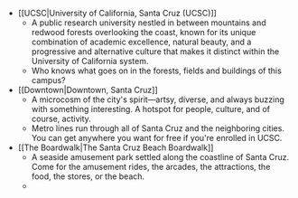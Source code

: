 - [[UCSC|University of California, Santa Cruz (UCSC)]]
	- A public research university nestled in between mountains and redwood forests overlooking the coast, known for its unique combination of academic excellence, natural beauty, and a progressive and alternative culture that makes it distinct within the University of California system.
	- Who knows what goes on in the forests, fields and buildings of this campus?
- [[Downtown|Downtown, Santa Cruz]]
	- A microcosm of the city's spirit—artsy, diverse, and always buzzing with something interesting. A hotspot for people, culture, and of course, activity.
	- Metro lines run through all of Santa Cruz and the neighboring cities. You can get anywhere you want for free if you're enrolled in UCSC.
- [[The Boardwalk|The Santa Cruz Beach Boardwalk]]
	- A seaside amusement park settled along the coastline of Santa Cruz. Come for the amusement rides, the arcades, the attractions, the food, the stores, or the beach.
	- 